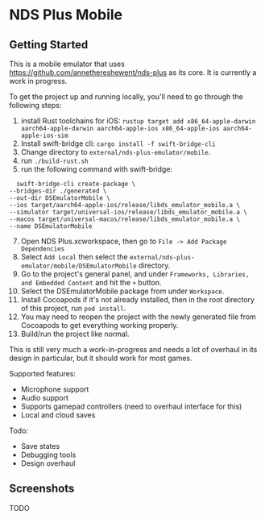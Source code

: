 # NDS Plus Mobile

## Getting Started

This is a mobile emulator that uses https://github.com/annethereshewent/nds-plus as its core. It is currently a work in progress.

To get the project up and running locally, you'll need to go through the following steps:

1. install Rust toolchains for iOS: `rustup target add x86_64-apple-darwin aarch64-apple-darwin aarch64-apple-ios x86_64-apple-ios aarch64-apple-ios-sim
`
2. Install swift-bridge cli: `cargo install -f swift-bridge-cli`
3. Change directory to `external/nds-plus-emulator/mobile`.
4. run `./build-rust.sh`
5. run the following command with swift-bridge:
  ```
    swift-bridge-cli create-package \
  --bridges-dir ./generated \
  --out-dir DSEmulatorMobile \
  --ios target/aarch64-apple-ios/release/libds_emulator_mobile.a \
  --simulator target/universal-ios/release/libds_emulator_mobile.a \
  --macos target/universal-macos/release/libds_emulator_mobile.a \
  --name DSEmulatorMobile
  ```
7. Open NDS Plus.xcworkspace, then go to `File -> Add Package Dependencies`
8. Select `Add Local` then select the `external/nds-plus-emulator/mobile/DSEmulatorMobile` directory.
9. Go to the project's general panel, and under `Frameworks, Libraries, and Embedded Content` and hit the `+` button.
10. Select the DSEmulatorMobile package from under `Workspace`.
11. Install Cocoapods if it's not already installed, then in the root directory of this project, run `pod install`.
12. You may need to reopen the project with the newly generated file from Cocoapods to get everything working properly.
13. Build/run the project like normal.

This is still very much a work-in-progress and needs a lot of overhaul in its design in particular, but it should work for most games.

Supported features:

- Microphone support
- Audio support
- Supports gamepad controllers (need to overhaul interface for this)
- Local and cloud saves

Todo: 

- Save states
- Debugging tools
- Design overhaul

## Screenshots

TODO
